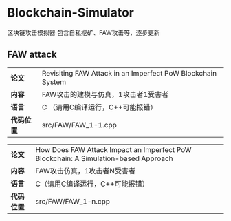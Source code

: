 # Blockchain-Simulator

区块链攻击模拟器
包含自私挖矿、FAW攻击等，逐步更新

## FAW attack

<table width="98%">
<tr>
    <td><B>论文</td>
    <td>Revisiting FAW Attack in an Imperfect PoW Blockchain System</td>
</tr>
<tr>
    <td><B>内容</td>
    <td>FAW攻击的建模与仿真，1攻击者1受害者</td>
</tr>
<tr>
    <td><B>语言</td>
    <td>C （请用C编译运行，C++可能报错）</td>
</tr>
<tr>
    <td><B>代码位置</td>
    <td>src/FAW/FAW_1-1.cpp</td>
</tr>
</table>

<table width="98%">
<tr>
    <td><B>论文</td>
    <td>How Does FAW Attack Impact an Imperfect PoW Blockchain: A Simulation-based Approach</td>
</tr>
<tr>
    <td><B>内容</td>
    <td>FAW攻击仿真，1攻击者N受害者</td>
</tr>
<tr>
    <td><B>语言</td>
    <td>C（请用C编译运行，C++可能报错）</td>
</tr>
<tr>
    <td><B>代码位置</td>
    <td>src/FAW/FAW_1-n.cpp</td>
</tr>
</table>

